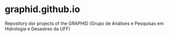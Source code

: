 # graphid.github.io
Repository dor projects of the GRAPHID (Grupo de Análises e Pesquisas em Hidrologia e Desastres da UFF)
